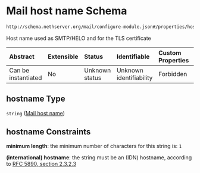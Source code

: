# Mail host name Schema

```txt
http://schema.nethserver.org/mail/configure-module.json#/properties/hostname
```

Host name used as SMTP/HELO and for the TLS certificate

| Abstract            | Extensible | Status         | Identifiable            | Custom Properties | Additional Properties | Access Restrictions | Defined In                                                                   |
| :------------------ | :--------- | :------------- | :---------------------- | :---------------- | :-------------------- | :------------------ | :--------------------------------------------------------------------------- |
| Can be instantiated | No         | Unknown status | Unknown identifiability | Forbidden         | Allowed               | none                | [configure-module.json\*](mail/configure-module.json "open original schema") |

## hostname Type

`string` ([Mail host name](configure-module-properties-mail-host-name.md))

## hostname Constraints

**minimum length**: the minimum number of characters for this string is: `1`

**(international) hostname**: the string must be an (IDN) hostname, according to [RFC 5890, section 2.3.2.3](https://tools.ietf.org/html/rfc5890 "check the specification")
